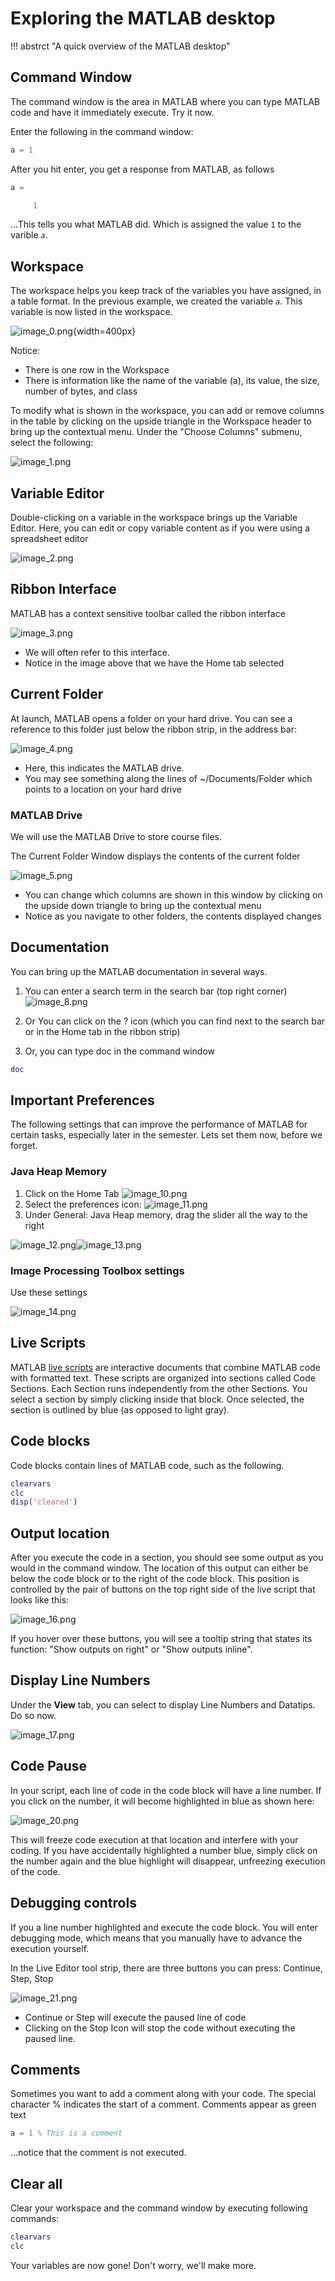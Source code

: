 
# Exploring the MATLAB desktop

!!! abstrct "A quick overview of the MATLAB desktop"

## Command Window

The command window is the area in MATLAB where you can type  MATLAB code and have it immediately execute. Try it now.

Enter the following in the command window:

```matlab linenums="1"
a = 1
```

After you hit enter, you get a response from MATLAB, as follows

```matlab title="result"
a =

     1
```

…This tells you what MATLAB did. Which is assigned the value `1` to the varible *`a`*.  

## Workspace

The workspace helps you keep track of the variables you have assigned, in a table format. In the previous example, we created the variable *`a`*. This variable is now listed in the workspace.

![image_0.png](images/X1_MATLAB_Intro_media_image_0.png){width=400px}

Notice:

- There is one row in the Workspace
- There is information like the name of the variable (a), its value, the size, number of bytes, and class

To modify what is shown in the workspace, you can add or remove columns in the table by clicking on the upside triangle in the Workspace header to bring up the  contextual menu. Under the "Choose Columns" submenu, select the following:

![image_1.png](images/X1_MATLAB_Intro_media_image_1.png)

## Variable Editor

Double-clicking on a variable in the workspace brings up the Variable Editor. Here, you can edit or copy variable content as if you were using a spreadsheet editor

![image_2.png](images/X1_MATLAB_Intro_media_image_2.png)

## Ribbon Interface

 MATLAB has a context sensitive toolbar called the ribbon interface

![image_3.png](images/X1_MATLAB_Intro_media_image_3.png)

- We will often refer to this interface.
- Notice in the image above that we have the Home tab selected

## Current Folder

At launch, MATLAB opens a folder on your hard drive. You can see a reference to this folder just below the ribbon strip, in the address bar:

![image_4.png](images/X1_MATLAB_Intro_media_image_4.png)

- Here, this  indicates the MATLAB drive.
- You may see something along the lines of ~/Documents/Folder which points to a location on your hard drive

### MATLAB Drive

We will use the MATLAB Drive to store course files.

The Current Folder Window displays the contents of the current folder

![image_5.png](images/X1_MATLAB_Intro_media_image_5.png)

- You can change which columns are shown in this window by clicking on the upside down triangle to bring up the contextual menu
- Notice as you navigate to other folders, the contents displayed changes

## Documentation

You can bring up the MATLAB documentation in several ways.

1. You can enter a search term in the search bar (top right corner)
![image_8.png](images/X1_MATLAB_Intro_media_image_8.png)

2. Or You can click on the ? icon (which you can find next to the search bar or in the Home tab in the ribbon strip)

3. Or, you can type doc in the command window

```matlab linenums="1" title="Get Help"
doc
```

<!--### Course Documentation

If you installed MATLAB drive correctly, and you added the Course Functions folder to the file path, you should find the Course Documentation on the home page of the Documentation, under supplemental software

![image_9.png](images/X1_MATLAB_Intro_media_image_9.png)

Click on that link will allow to browse the course documentation. If you search, you can restrict your search to the course documentation.

You can also search the course documentation. Try it now.

Or, you could try running this code

```matlab
web(fullfile(docroot, '3ptoolbox/masteringmatlabtoolbox/doc/CourseOverview.html'))
```

-  notice the link contains the term '3ptoolbox' : this means third\-party toolbox -->

## Important Preferences

The following settings that can improve the performance of MATLAB for certain tasks, especially later in the semester. Lets set them now, before we forget.

### Java Heap Memory

1. Click on the Home Tab ![image_10.png](images/X1_MATLAB_Intro_media_image_10.png)
2. Select the preferences icon: ![image_11.png](images/X1_MATLAB_Intro_media_image_11.png)
3. Under General: Java Heap memory, drag the slider all the way to the right

![image_12.png](images/X1_MATLAB_Intro_media_image_12.png)![image_13.png](images/X1_MATLAB_Intro_media_image_13.png)

### Image Processing Toolbox settings

Use these settings

![image_14.png](images/X1_MATLAB_Intro_media_image_14.png)

## Live Scripts

MATLAB [live scripts](https://www.mathworks.com/help/matlab/matlab_prog/what-is-a-live-script-or-function.html) are interactive documents that combine MATLAB code with formatted text. These scripts are organized into sections called Code Sections. Each Section runs independently from the other Sections. You select a section by simply clicking inside that block. Once selected, the section is outlined by blue (as opposed to light gray).

## Code blocks

Code blocks contain lines of MATLAB code, such as the following.

```matlab linenums="1"
clearvars
clc
disp('cleared')
```

## Output location

After you execute the code in a section, you should see some output as you would in the command window. The location of this output can either be below the code block or to the right of the code block. This position is controlled by the pair of buttons on the top right side of the live script that looks like this:

![image_16.png](images/X1_MATLAB_Intro_media_image_16.png)

If you hover over these buttons, you will see a tooltip string that states its function: "Show outputs on right" or "Show outputs inline".

## Display Line Numbers

Under the **View** tab, you can select to display Line Numbers and Datatips. Do so now.

![image_17.png](images/X1_MATLAB_Intro_media_image_17.png)

## Code Pause

In your script,  each line of code in the code block will have a line number. If you click on the number, it will become highlighted in blue as shown here:

![image_20.png](images/X1_MATLAB_Intro_media_image_20.png)

This will freeze code execution at that location and interfere with your coding.   If you have accidentally highlighted a number blue, simply click on the number again and the blue highlight will disappear, unfreezing execution of the code.

## Debugging controls

If you a line number highlighted and execute the code block. You will enter debugging mode, which means that you manually have to advance the execution yourself.

In the Live Editor tool strip, there are three buttons you can press: Continue, Step, Stop

![image_21.png](images/X1_MATLAB_Intro_media_image_21.png)

- Continue or Step will execute the paused  line of code 
- Clicking on the Stop Icon will stop the code without executing the paused line.  

## Comments

Sometimes you want to add a comment along with your code. The special character % indicates the start of a comment. Comments appear as green text

```matlab
a = 1 % This is a comment
```

…notice that the comment is not executed.

## Clear all

Clear your workspace and the command window by executing following commands:

```matlab linenums="1"
clearvars
clc 
```

Your variables are now gone! Don't worry, we'll make more.
